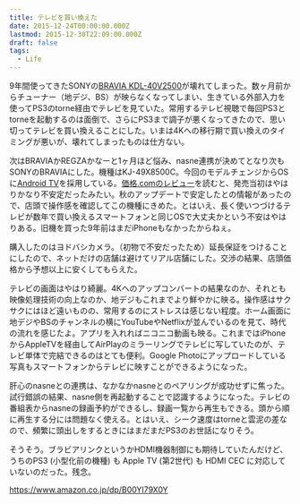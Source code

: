 ```yaml
---
title: テレビを買い換えた
date: 2015-12-24T00:00:00.000Z
lastmod: 2015-12-30T22:09:00.000Z
draft: false
tags:
  - Life
---
```


9年間使ってきたSONYの[BRAVIA KDL-40V2500](https://www.amazon.co.jp/dp/B000I6AZJW)が壊れてしまった。数ヶ月前からチューナー（地デジ、BS）が映らなくなってしまい、生きている外部入力を使ってPS3のtorne経由でテレビを見ていた。常用するテレビ視聴で毎回PS3とtorneを起動するのは面倒で、さらにPS3まで調子が悪くなってきたので、思い切ってテレビを買い換えることにした。いまは4Kへの移行期で買い換えのタイミングが悪いが、壊れてしまったものは仕方ない。

次はBRAVIAかREGZAかなーと1ヶ月ほど悩み、nasne連携が決めてとなり次もSONYのBRAVIAにした。機種はKJ-49X8500C。今回のモデルチェンジからOSに[Android TV](https://www.android.com/intl/ja_jp/tv/)を採用している。[価格.comのレビュー](http://kakaku.com/item/K0000776056/)を読むと、発売当初はやはりかなり不安定だったみたい。秋のアップデートで安定したとの情報があったので、店頭で操作感を確認してこの機種にきめた。とはいえ、長く使いつづけるテレビが数年で買い換えるスマートフォンと同じOSで大丈夫かという不安はやはりある。旧機を買った9年前はまだiPhoneもなかったからねぇ。

購入したのはヨドバシカメラ。（初物で不安だったため）延長保証をつけることにしたので、ネットだけの店舗は避けてリアル店舗にした。交渉の結果、店頭価格から予想以上に安くしてもらえた。

テレビの画面はやはり綺麗。4Kへのアップコンバートの結果なのか、それとも映像処理技術の向上なのか、地デジもこれまでより鮮やかに映る。操作感はサクサクにはほど遠いものの、常用するのにストレスは感じない程度。ホーム画面に地デジやBSのチャンネルの横にYouTubeやNetflixが並んでいるのを見て、時代の流れを感じたよ。アプリを入れればニコニコ動画も映る。これまではiPhoneからAppleTVを経由してAirPlayのミラーリングでテレビに写していたのが、テレビ単体で完結できるのはとても便利。Google Photoにアップロードしている写真もスマートフォンからテレビに映すことができるようになった。

肝心のnasneとの連携は、なかなかnasneとのペアリングが成功せずに焦った。試行錯誤の結果、nasne側を再起動することで認識するようになった。テレビの番組表からnasneの録画予約ができるし、録画一覧から再生もできる。頭から順に再生する分には問題なく使える。とはいえ、シーク速度はtorneと雲泥の差なので、頻繁に頭出しをするときにはまだまだPS3のお世話になりそう。

そうそう。ブラビアリンクというかHDMI機器制御にも期待していたんだけど、うちのPS3 (小型化前の機種) も Apple TV (第2世代) も HDMI CEC に対応していないのだった。残念。

<https://www.amazon.co.jp/dp/B00YI79X0Y>
